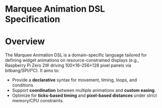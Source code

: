 # Marquee Animation DSL Specification

# Overview

The Marquee Animation DSL is a domain-specific language tailored for defining widget animations on resource-constrained displays (e.g., Raspberry Pi Zero 2W driving 100×16–256×128 pixel panels via bitbang/SPI/I²C). It aims to:

* Provide a **declarative** syntax for movement, timing, loops, and conditions.
* Support **coordination** between multiple animations and **custom easing**.
* Optimize for **ticks-based timing** and **pixel-based distances** under strict memory/CPU constraints.

